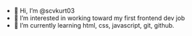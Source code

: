 - 👋 Hi, I’m @scvkurt03
- 👀 I’m interested in working toward my first frontend dev job
- 🌱 I’m currently learning html, css, javascript, git, github.
<!---
scvkurt03/scvkurt03 is a ✨ special ✨ repository because its `README.md` (this file) appears on your GitHub profile.
You can click the Preview link to take a look at your changes.
--->

